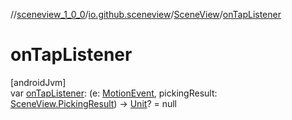 //[sceneview_1_0_0](../../../index.md)/[io.github.sceneview](../index.md)/[SceneView](index.md)/[onTapListener](on-tap-listener.md)

# onTapListener

[androidJvm]\
var [onTapListener](on-tap-listener.md): (e: [MotionEvent](https://developer.android.com/reference/kotlin/android/view/MotionEvent.html), pickingResult: [SceneView.PickingResult](-picking-result/index.md)) -&gt; [Unit](https://kotlinlang.org/api/latest/jvm/stdlib/kotlin/-unit/index.html)? = null
